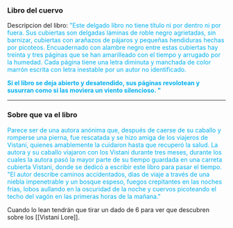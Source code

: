 ### Libro del cuervo
Descripcion del libro: <font color="#00b0f0">"Este delgado libro no tiene título ni por dentro ni por fuera. Sus cubiertas son delgadas láminas de roble negro agrietadas, sin barnizar, cubiertas con arañazos de pájaros y pequeñas hendiduras hechas por picoteos. Encuadernado con alambre negro entre estas cubiertas hay treinta y tres páginas que se han amarilleado con el tiempo y arrugado por la humedad. Cada página tiene una letra diminuta y manchada de color marrón escrita con letra inestable por un autor no identificado.</font>

**<font color="#00b0f0">Si el libro se deja abierto y desatendido, sus páginas revolotean y susurran como si las moviera un viento silencioso. "</font>**

---
### Sobre que va el libro

<font color="#00b0f0">Parece ser de una autora anónima que, después de caerse de su caballo y romperse una pierna, fue rescatada y se hizo amiga de los viajeros de Vistani, quienes amablemente la cuidaron hasta que recuperó la salud. La autora y su caballo viajaron con los Vistani durante tres meses, durante los cuales la autora pasó la mayor parte de su tiempo guardada en una carreta cubierta Vistani, donde se dedicó a escribir este libro para pasar el tiempo.</font>
<font color="#00b0f0">"El autor describe caminos accidentados, días de viaje a través de una niebla impenetrable y un bosque espeso, fuegos crepitantes en las noches frías, lobos aullando en la oscuridad de la noche y cuervos picoteando el techo del vagón en las primeras horas de la mañana."</font>

Cuando lo lean tendrán que tirar un dado de 6 para ver que descubren sobre los [[Vistani Lore]].
